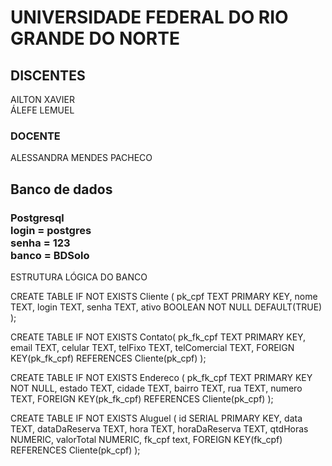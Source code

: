 <div><h1>UNIVERSIDADE FEDERAL DO RIO GRANDE DO NORTE</h1>
<h2>DISCENTES</h2></div>
<p>AILTON XAVIER</br>
ÁLEFE LEMUEL</p>
<h3>DOCENTE</h3>
ALESSANDRA MENDES PACHECO</br>

## Banco de dados</br>
### Postgresql</br>login = postgres</br>senha = 123<br>banco = BDSolo

<p>ESTRUTURA LÓGICA DO BANCO</p>
CREATE TABLE IF NOT EXISTS Cliente (
pk_cpf TEXT PRIMARY KEY,
nome TEXT,
login TEXT,
senha TEXT,
ativo BOOLEAN NOT NULL DEFAULT(TRUE)
);

CREATE TABLE IF NOT EXISTS Contato(
pk_fk_cpf TEXT PRIMARY KEY,
email TEXT,
celular TEXT,
telFixo TEXT,
telComercial TEXT,
FOREIGN KEY(pk_fk_cpf) REFERENCES Cliente(pk_cpf)
);

CREATE TABLE IF NOT EXISTS Endereco (
pk_fk_cpf TEXT PRIMARY KEY NOT NULL,
estado TEXT,
cidade TEXT,
bairro TEXT,
rua TEXT,
numero TEXT,
FOREIGN KEY(pk_fk_cpf) REFERENCES Cliente(pk_cpf)
);

CREATE TABLE IF NOT EXISTS Aluguel (
id SERIAL PRIMARY KEY,
data TEXT,
dataDaReserva TEXT,
hora TEXT,
horaDaReserva TEXT,
qtdHoras NUMERIC,
valorTotal NUMERIC,
fk_cpf text,
FOREIGN KEY(fk_cpf) REFERENCES Cliente(pk_cpf)
);